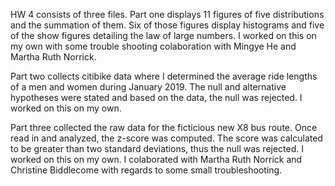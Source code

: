 HW 4 consists of three files.
Part one displays 11 figures of five distributions and the summation of them. Six of those figures display histograms and five of 
the show figures detailing the law of large numbers. I worked on this on my own with some trouble shooting colaboration with Mingye He and 
Martha Ruth Norrick. 

Part two collects citibike data where I determined the average ride lengths of a men and women during January 2019. The null and 
alternative hypotheses were stated and based on the data, the null was rejected. I worked on this on my own. 

Part three collected the raw data for the ficticious new X8 bus route. Once read in and analyzed, the z-score was computed. The score 
was calculated to be greater than two standard deviations, thus the null was rejected. I worked on this on my own. I colaborated with
Martha Ruth Norrick and Christine Biddlecome with regards to some small troubleshooting. 
